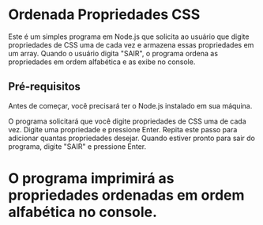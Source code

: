 # Ordenada Propriedades CSS

Este é um simples programa em Node.js que solicita ao usuário que digite 
propriedades de CSS uma de cada vez e armazena essas propriedades em um array. 
Quando o usuário digita "SAIR", o programa ordena as propriedades em ordem alfabética e as exibe no console. <br/>

## Pré-requisitos
Antes de começar, você precisará ter o Node.js instalado em sua máquina.<br/>

  
O programa solicitará que você digite propriedades de CSS uma de cada vez. 
Digite uma propriedade e pressione Enter. Repita este passo para adicionar quantas propriedades desejar. 
Quando estiver pronto para sair do programa, digite "SAIR" e pressione Enter. <br/>
      
# O programa imprimirá as propriedades ordenadas em ordem alfabética no console.



